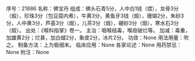 序号：21886
名称：佛宝丹
组成：佛头石青5分，人中白1钱（煨），龙骨3分（煅），珍珠3分（包豆腐内煮），牛黄3分，黄鱼牙3钱（煅），珊瑚2分，朱砂3分，人中黄3分，芦荟3分（煅），儿茶3分（煅），硼砂3分（煅），寒水石3分（煅）。
出处：《喉科指掌》卷一。
主治：咽喉结毒，喉疳破烂等。
加减：毒重，加雄黄2分；烂甚，加白蜡2分，象皮2分，冰片2分。
功效：None
用法用量：吹之。
制备方法：上为极细末。
临床应用：None
各家论述：None
用药禁忌：None
附注：None

